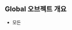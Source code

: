 ## Global 오브젝트 개요

- 모든 <script>를 통해 하나만 존재
    - new 연산자로 인스턴스 생성 불가
    - 모든 코드에서 공유
- 이름(Global)은 있지만 오브젝트 실체가 없음

    오브젝트를 작성(사용)할 수 없음

    오브젝트가 없을때 자바스크립트가 글로벌 오브젝트로 간주해서 글로벌 오브젝트에 있는 프로퍼티 값을 구한다.

## Global 오브젝트 함수, 변수

- Global 오브젝트의 함수, 변수를 Global 함수, Global 변수라고 부름
- 함수안에 작성한 것
    - 지역함수, 로컬함수라고 부름
    - 지역변수, 로컬변수라고 부름
- 전역 객체라고 부르기도 하지만 Global은 오브젝트 이름

    강좌에서는 글로벌 오브젝트로 표기

## Global 프로퍼티

## 프로퍼티 리스트

![Untitled](./uploads/9.png)

- 글로벌 오브젝트는 인스턴스를 만들지 못하므로 값과 함수만 있다.
- eval() 은 보안관련문제때문에 되도록이면 사용하지 않는 것이 좋다.

### Global 프로퍼티

- Global 프로퍼티 종류
    - NaN: Not-a-Number
    - Infinity: 무한대
    - undefined: undefined
- 상수 개념으로 사용. 외부에서 프로퍼티 값 변경 불가

    ```java
    console.log(NaN);  // NaN
    console.log(Infinity);  // Infinity
    console.log(undefined);  // undefined
    ```

    - Number.MAX_VALUE 처럼 프로퍼티 앞에 오브젝트 이름을 작성해야 하지만 글로벌 오브젝트는 실체가 없으므로 이름을 작성하지 않고 프로퍼티 이름만 작성
    - 오브젝트 이름을 작성하지 않으면 글로벌 프로퍼티로 인식
- delete 연산자로 삭제 불가

## Global과 Window 관계

- 글로벌과 window 오브젝트의 주체
    - 글로벌 오브젝트는 JS가 주체
    - window 오브젝트는 window가 주체
- 주체는 다르지만, 글로벌 오브젝트의 프로퍼티와 함수가 window 오브젝트에 설정됨

    ```java
    console.log(undefined);  // undefined
    console.log(window.undefined);  // undefined
    ```

- Host 오브젝트 개념 활용

    브라우저 안에 있는 오브젝트를 자바스크립트에서 마치 내것처럼 쓰는 개념

## 정수, 실수 변환

### parseInt()

- 파라미터 : 값, 진수(디폴트 : 10진수)

    반환 : 변환한 값

- 값을 정수로 변환하여 반환
    - 값이 123.56이면 123 반환

        ```java
        console.log(parseInt(123.56));  // 123
        ```

- 값이 "123px" 이면 123 반환
    - 이 용도로도 많이 사용

        ```java
        console.log(parseInt("-123.45"));  // -123
        console.log(parseInt("123px"));  // 123
        console.log(parseInt("12AB34"));  // 12
        ```

- 0 또는 빈 문자열을 제외시킴

    ```java
    console.log(parseInt("0012"));  // 12
    console.log(parseInt("   123"));  // 123
    console.log(parseInt());  // NaN
    ```

    - 값을 작성하지 않으면 NaN. undefined가 아닌 것은 기준이 Number 이기 때문
- 진수를 적용하여 값을 변환

    ```java
    console.log(parseInt(13, 16));  // 19
    console.log(parseInt("0x13"));  // 19
    ```

### parseFloat()

- 파라미터 : 값

    반환 : 변환한 값

- 값을 실수로 변환하여 반환
    - JS는 기본적으로 실수로 처리하므로 실수로 변환하는것이 의미가 없지만 문자열의 실수 변환은 의미가 있음

        ```java
        console.log(parseFloat("-123.45") + 6);  // -117.45
        console.log(parseFloat("12.34AB56"));  // 12.34
        ```

        - 문자 이후는 변환하지 않으므로 12.34 까지만 변환한다.
- 지수, 공백 변환

    ```java
    console.log(parseFloat("1.2e3"));  // 1200
    console.log(parseFloat("  12.34  ") + 20);  // 32.34
    console.log(parseFloat());  // NaN
    ```

## NaN, 유한대 체크 함수

### isNaN()

- 파라미터 : 값

    반환 : true, false

- 값의 NaN 여부 반환
- 숫자값이 아니면 true 반환

    ```java
    console.log(isNaN("ABC"));  // true
    console.log(isNaN());  // true
    ```

- 숫자 값이면 false 반환
    - 값이 숫자로 변환되면 숫자로 인식

        ```java
        console.log(isNaN(123));  // false
        console.log(isNaN("123"));  // false
        console.log(isNaN(null));  // false
        ```

        - String 타이비이라도 값이 숫자이면 숫자로 인식
        - null을 숫자로 변환하면 0
- NaN === NaN 결과는 false
    - 설계 실수
    - ES6의 Object.js() 사용

        ```java
        console.log(NaN === NaN);  // false
        console.log(Object.is(NaN, NaN));  // true
        ```

### isFinite()

- 파라미터 : 값

    반환 : true, false

- 값이 Infinity, NaN이면 false 반환

    아니면 즉, 유한이면 true 반환

    ```java
    // NaN
    console.log(isFinite(0 / 0));  // false
    // Infinity
    console.log(isFinite(1 / 0));  // false
    console.log(isFinite("ABC"));  // false
    ```

- 값이 숫자로 변환되면 숫자로 인식

    ```java
    console.log(isfinite(123));  // true
    console.log(isFinite("123"));  // true
    console.log(isFinite(false));  // true
    ```

## 인코딩, 디코딩

### encodeURI()

- 파라미터 : URI

    반환 : 인코딩 결과

- URI(Uniform Resource Identifier)를 인코딩하여 반환
    - 인코딩 제외 문자를 제외하고 "%16진수%16진수" 형태로 변환

        ```java
        var uri = "data?a=번&b=호";
        console.log(encodeURI(uri));  // data?a=%EB%B2%88&b=%ED%98%B8
        ```

        - 비동기통신인 ajax가 나온 이후로 잘 사용하지 않는다. ajax는 인코딩 하지 않고 json으로 파싱해서 보내준다.
- 인코딩 제외 문자
    - 영문자, 숫자
    - #  ;  /  ?  :  @  &  =  +  $  ,  -  _  .  !  ~  *  (  )  따옴표

### encodeURIComponent()

- 파라미터 : URI

    반환 : 인코딩 결과

- URI를 인코딩하여 반환
    - ";  /  ?  :  @  &  =  +  $  ,"를 인코딩하는 것이 endcodeURI()와 다름
    - 인코딩 제외 문자를 제외하고 "%16진수 16진수" 형태로 변환
- 인코딩 제외 문자
    - 영문자, 숫자
    - #  -  _  .  !  ~  *  (  )  따옴표

### decodeURI()

- 파라미터 : 인코딩 문자열

    반환 : 디코딩 결과

- 인코딩을 디코딩하여 반환
- 파라미터에 encodeURI()로 인코딩한 문자열 작성

    ```java
    var uri = "data?a=%EB%B2%88&b=%ED%98%B8";
    console.log(decodeURI(uri));  // data?a=번&b=호
    ```

### decodeURIComponent()

- 파라미터 : 인코딩 문자열

    반환 : 디코딩 결과

- 인코딩을 디코딩하여 반환
- 파라미터에 encodeURIComponent()로 인코딩한 문자열 작성

## eval() 함수

- 파라미터 : JS 코드

    반환 : JS 코드를 실행하여 반환한 것

- 파라미터의 문자열을 JS 코드로 간주하여 실행
    - 실행 결과를 반환 값으로 사용. 값을 반환하지 않으면 undefined 반환

    ```java
    var result = eval("parseInt('-123.45')");
    console.log(result);  // -123
    ```

- 보안에 문제가 있다고 알려져 있음. 사용 비권장